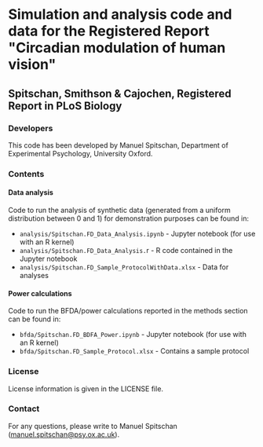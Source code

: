 # Simulation and analysis code and data for the Registered Report "Circadian modulation of human vision"
## Spitschan, Smithson & Cajochen, Registered Report in PLoS Biology

### Developers

This code has been developed by Manuel Spitschan, Department of Experimental Psychology, University Oxford.

### Contents

#### Data analysis

Code to run the analysis of synthetic data (generated from a uniform distribution between 0 and 1) for demonstration purposes can be found in:
* `analysis/Spitschan.FD_Data_Analysis.ipynb` - Jupyter notebook (for use with an R kernel)
* `analysis/Spitschan.FD_Data_Analysis.`r - R code contained in the Jupyter notebook
* `analysis/Spitschan.FD_Sample_ProtocolWithData.xlsx` - Data for analyses

#### Power calculations

Code to run the BFDA/power calculations reported in the methods section can be found in:
* `bfda/Spitschan.FD_BDFA_Power.ipynb` - Jupyter notebook (for use with an R kernel)
* `bfda/Spitschan.FD_Sample_Protocol.xlsx` - Contains a sample protocol

### License

License information is given in the LICENSE file.

### Contact

For any questions, please write to Manuel Spitschan (manuel.spitschan@psy.ox.ac.uk).
